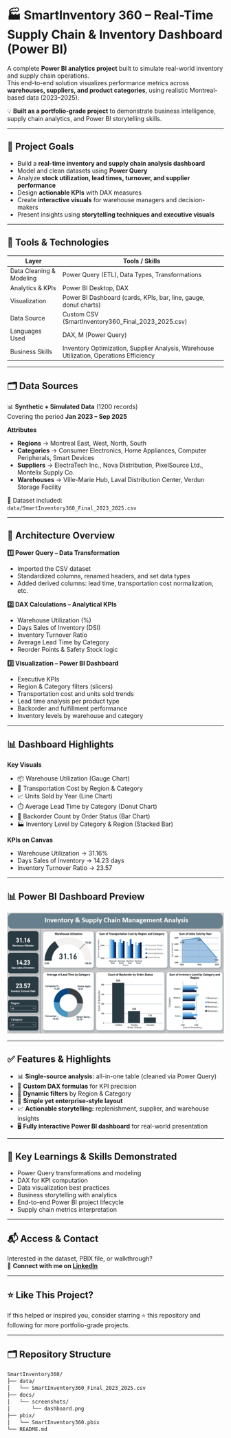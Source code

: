 # 🏭 SmartInventory 360 – Real-Time Supply Chain & Inventory Dashboard (Power BI)

A complete **Power BI analytics project** built to simulate real-world inventory and supply chain operations.  
This end-to-end solution visualizes performance metrics across **warehouses, suppliers, and product categories**, using realistic Montreal-based data (2023–2025).  

💡 **Built as a portfolio-grade project** to demonstrate business intelligence, supply chain analytics, and Power BI storytelling skills.

---

## 🚀 Project Goals

- Build a **real-time inventory and supply chain analysis dashboard**
- Model and clean datasets using **Power Query**
- Analyze **stock utilization, lead times, turnover, and supplier performance**
- Design **actionable KPIs** with DAX measures
- Create **interactive visuals** for warehouse managers and decision-makers
- Present insights using **storytelling techniques and executive visuals**

---

## 🧰 Tools & Technologies

| Layer | Tools / Skills |
|-------|----------------|
| Data Cleaning & Modeling | Power Query (ETL), Data Types, Transformations |
| Analytics & KPIs | Power BI Desktop, DAX |
| Visualization | Power BI Dashboard (cards, KPIs, bar, line, gauge, donut charts) |
| Data Source | Custom CSV (SmartInventory360_Final_2023_2025.csv) |
| Languages Used | DAX, M (Power Query) |
| Business Skills | Inventory Optimization, Supplier Analysis, Warehouse Utilization, Operations Efficiency |

---

## 🗂️ Data Sources

📊 **Synthetic + Simulated Data** (1200 records)  
Covering the period **Jan 2023 – Sep 2025**

**Attributes**
- **Regions** → Montreal East, West, North, South  
- **Categories** → Consumer Electronics, Home Appliances, Computer Peripherals, Smart Devices  
- **Suppliers** → ElectraTech Inc., Nova Distribution, PixelSource Ltd., Montelix Supply Co.  
- **Warehouses** → Ville-Marie Hub, Laval Distribution Center, Verdun Storage Facility  

📁 Dataset included:  
`data/SmartInventory360_Final_2023_2025.csv`

---

## 📍 Architecture Overview

**1️⃣ Power Query – Data Transformation**
- Imported the CSV dataset  
- Standardized columns, renamed headers, and set data types  
- Added derived columns: lead time, transportation cost normalization, etc.  

**2️⃣ DAX Calculations – Analytical KPIs**
- Warehouse Utilization (%)  
- Days Sales of Inventory (DSI)  
- Inventory Turnover Ratio  
- Average Lead Time by Category  
- Reorder Points & Safety Stock logic  

**3️⃣ Visualization – Power BI Dashboard**
- Executive KPIs  
- Region & Category filters (slicers)  
- Transportation cost and units sold trends  
- Lead time analysis per product type  
- Backorder and fulfillment performance  
- Inventory levels by warehouse and category  

---

## 📊 Dashboard Highlights

**Key Visuals**
- 📦 Warehouse Utilization (Gauge Chart)  
- 🚚 Transportation Cost by Region & Category  
- 📈 Units Sold by Year (Line Chart)  
- ⏱️ Average Lead Time by Category (Donut Chart)  
- 🔄 Backorder Count by Order Status (Bar Chart)  
- 🏭 Inventory Level by Category & Region (Stacked Bar)  

**KPIs on Canvas**
- Warehouse Utilization → 31.16%  
- Days Sales of Inventory → 14.23 days  
- Inventory Turnover Ratio → 23.57  

---

## 📊 Power BI Dashboard Preview

![SmartInventory360 Dashboard](https://github.com/prathmeshgondkar/SmartInventory-360-Real-Time-Supply-Chain-Inventory-Dashboard-Power-BI-/blob/56fe56ffd622becfb58abc29f39e5dd1cf00ca30/SmartInventory%20Dashboard.png)

---

## ✅ Features & Highlights

- 📊 **Single-source analysis:** all-in-one table (cleaned via Power Query)  
- 🧮 **Custom DAX formulas** for KPI precision  
- 🧭 **Dynamic filters** by Region & Category  
- 🧱 **Simple yet enterprise-style layout**  
- 📈 **Actionable storytelling:** replenishment, supplier, and warehouse insights  
- 🖥️ **Fully interactive Power BI dashboard** for real-world presentation  

---

## 🧠 Key Learnings & Skills Demonstrated

- Power Query transformations and modeling  
- DAX for KPI computation  
- Data visualization best practices  
- Business storytelling with analytics  
- End-to-end Power BI project lifecycle  
- Supply chain metrics interpretation  

---

## 📬 Access & Contact

Interested in the dataset, PBIX file, or walkthrough?  
💌 **Connect with me on [LinkedIn](https://www.linkedin.com/in/prathmeshgondkar/)**

---

## ⭐ Like This Project?

If this helped or inspired you, consider starring ⭐ this repository and following for more portfolio-grade projects.

---

## 🗂️ Repository Structure

```
SmartInventory360/
├── data/
│   └── SmartInventory360_Final_2023_2025.csv
├── docs/
│   └── screenshots/
│       └── dashboard.png
├── pbix/
│   └── SmartInventory360.pbix
└── README.md
```
